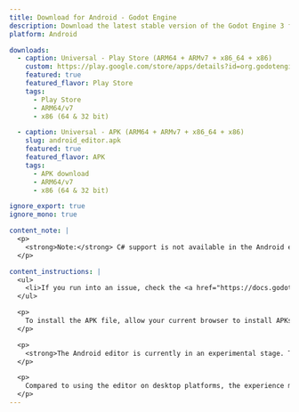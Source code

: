 ```yaml
---
title: Download for Android - Godot Engine
description: Download the latest stable version of the Godot Engine 3 for Android
platform: Android

downloads:
  - caption: Universal - Play Store (ARM64 + ARMv7 + x86_64 + x86)
    custom: https://play.google.com/store/apps/details?id=org.godotengine.editor.v3
    featured: true
    featured_flavor: Play Store
    tags:
      - Play Store
      - ARM64/v7
      - x86 (64 & 32 bit)

  - caption: Universal - APK (ARM64 + ARMv7 + x86_64 + x86)
    slug: android_editor.apk
    featured: true
    featured_flavor: APK
    tags:
      - APK download
      - ARM64/v7
      - x86 (64 & 32 bit)

ignore_export: true
ignore_mono: true

content_note: |
  <p>
    <strong>Note:</strong> C# support is not available in the Android editor.
  </p>

content_instructions: |
  <ul>
    <li>If you run into an issue, check the <a href="https://docs.godotengine.org/en/stable/about/troubleshooting.html">Troubleshooting</a> page for common issues and their solutions.</li>
  </ul>

  <p>
    To install the APK file, allow your current browser to install APKs from unknown sources in your device's settings.
  </p>

  <p>
    <strong>The Android editor is currently in an experimental stage. The UI has not been adapted for touch screens yet; using a hardware keyboard and mouse is strongly recommended.</strong>
  </p>

  <p>
    Compared to using the editor on desktop platforms, the experience may be suboptimal, especially if you do not use a hardware keyboard and mouse. See the <a href="https://github.com/godotengine/godot/issues?q=is%3Aissue+is%3Aopen+label%3Aplatform%3Aandroid+label%3Atopic%3Aeditor+">list of known issues affecting the Android editor</a> for more information.
  </p>
---
```

